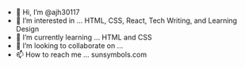 - 👋 Hi, I’m @ajh30117
- 👀 I’m interested in ... HTML, CSS, React, Tech Writing, and Learning Design
- 🌱 I’m currently learning ... HTML and CSS
- 💞️ I’m looking to collaborate on ...
- 📫 How to reach me ... sunsymbols.com

<!---
ajh30117/ajh30117 is a ✨ special ✨ repository because its `README.md` (this file) appears on your GitHub profile.
You can click the Preview link to take a look at your changes.
--->
